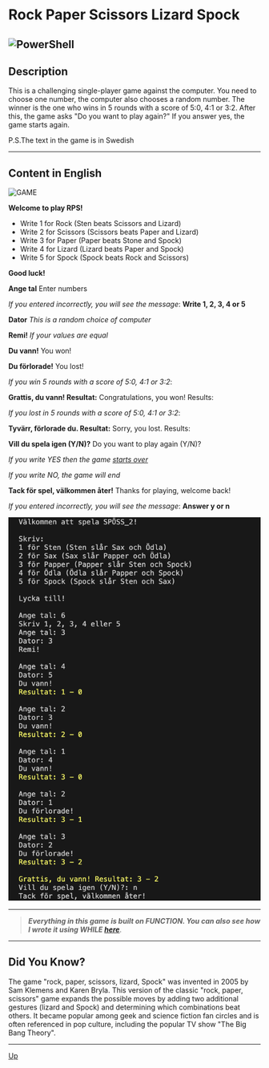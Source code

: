 <a id="anchor"></a>
# Rock Paper Scissors Lizard Spock
![PowerShell](https://img.shields.io/badge/PowerShell-%235391FE.svg?style=for-the-badge&logo=powershell&logoColor=white)
---
## Description
This is a challenging single-player game against the computer. You need to choose one number, the computer also chooses a random number. The winner is the one who wins in 5 rounds with a score of 5:0, 4:1 or 3:2. After this, the game asks "Do you want to play again?" If you answer yes, the game starts again.

P.S.The text in the game is in Swedish

***

## Content in English 
![GAME](https://github.com/ROOTZLA/SPOSS_1/assets/148280991/552730a8-ffdb-4815-9fd6-4412d11cd1b3)

__Welcome to play RPS!__
  
* Write 1 for Rock (Sten beats Scissors and Lizard)
* Write 2 for Scissors (Scissors beats Paper and Lizard)
* Write 3 for Paper (Paper beats Stone and Spock)
* Write 4 for Lizard (Lizard beats Paper and Spock)
* Write 5 for Spock (Spock beats Rock and Scissors)

  
__Good luck!__
  
<a id="start"></a>
__Ange tal__
Enter numbers
  
_If you entered incorrectly, you will see the message_: __Write 1, 2, 3, 4 or 5__
  
__Dator__
_This is a random choice of computer_
  
__Remi!__
_If your values are equal_
  
__Du vann!__
You won!
  
__Du förlorade!__
You lost!
  
_If you win 5 rounds with a score of 5:0, 4:1 or 3:2_:
  
__Grattis, du vann! Resultat:__
Congratulations, you won! Results:
  
_If you lost in 5 rounds with a score of 5:0, 4:1 or 3:2_:
  
__Tyvärr, förlorade du. Resultat:__
Sorry, you lost. Results:
  
__Vill du spela igen (Y/N)?__
Do you want to play again (Y/N)?
  
_If you write YES then the game [starts over](#start)_
  
_If you write NO, the game will end_
  
__Tack för spel, välkommen åter!__
Thanks for playing, welcome back!
  
_If you entered incorrectly, you will see the message_: __Answer y or n__

![dotCMS logo](img/SPOSS.jpg)  
***

>___Everything in this game is built on FUNCTION. You can also see how I wrote it using WHILE  [here](https://github.com/ROOTZLA/SPOSS_2)___.
***
## Did You Know?

The game "rock, paper, scissors, lizard, Spock" was invented in 2005 by Sam Klemens and Karen Bryla. This version of the classic "rock, paper, scissors" game expands the possible moves by adding two additional gestures (lizard and Spock) and determining which combinations beat others. It became popular among geek and science fiction fan circles and is often referenced in pop culture, including the popular TV show "The Big Bang Theory".
***
[Up](#anchor)

